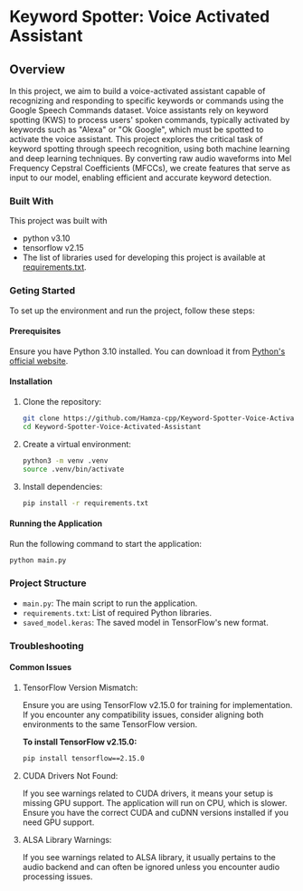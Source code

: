 # **Keyword Spotter: Voice Activated Assistant**

## **Overview**

In this project, we aim to build a voice-activated assistant capable of recognizing and responding to specific keywords or commands using the Google Speech Commands dataset. Voice assistants rely on keyword spotting (KWS) to process users' spoken commands, typically activated by keywords such as "Alexa" or "Ok Google", which must be spotted to activate the voice assistant. This project explores the critical task of keyword spotting through speech recognition, using both machine learning and deep learning techniques. By converting raw audio waveforms into Mel Frequency Cepstral Coefficients (MFCCs), we create features that serve as input to our model, enabling efficient and accurate keyword detection.

### Built With

This project was built with

* python v3.10
* tensorflow v2.15
* The list of libraries used for developing this project is available at [requirements.txt](requirements.txt).

### Geting Started

To set up the environment and run the project, follow these steps:

#### Prerequisites

Ensure you have Python 3.10 installed. You can download it from [Python's official website](https://www.python.org/downloads/).

#### Installation

1. Clone the repository:

    ```bash
    git clone https://github.com/Hamza-cpp/Keyword-Spotter-Voice-Activated-Assistant.git
    cd Keyword-Spotter-Voice-Activated-Assistant
    ```

2. Create a virtual environment:

    ```bash
    python3 -m venv .venv
    source .venv/bin/activate
    ```

3. Install dependencies:

    ```bash
    pip install -r requirements.txt
    ```

#### Running the Application

Run the following command to start the application:

```bash
python main.py
```

### Project Structure

* `main.py`: The main script to run the application.
* `requirements.txt`: List of required Python libraries.
* `saved_model.keras`: The saved model in TensorFlow's new format.

### Troubleshooting

#### Common Issues

1. TensorFlow Version Mismatch:

    Ensure you are using TensorFlow v2.15.0 for training for implementation. If you encounter any compatibility issues, consider aligning both environments to the same TensorFlow version.

    **To install TensorFlow v2.15.0:**

    ```bash
    pip install tensorflow==2.15.0
    ```

2. CUDA Drivers Not Found:

    If you see warnings related to CUDA drivers, it means your setup is missing GPU support. The application will run on CPU, which is slower. Ensure you have the correct CUDA and cuDNN versions installed if you need GPU support.
3. ALSA Library Warnings:

    If you see warnings related to ALSA library, it usually pertains to the audio backend and can often be ignored unless you encounter audio processing issues.
